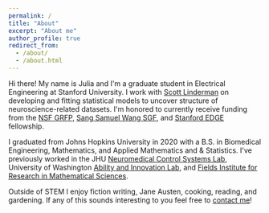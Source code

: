 ```yaml
---
permalink: /
title: "About"
excerpt: "About me"
author_profile: true
redirect_from: 
  - /about/
  - /about.html
---
```


Hi there! My name is Julia and I'm a graduate student in Electrical Engineering at Stanford University. I work with [Scott Linderman](https://web.stanford.edu/~swl1/) on developing and fitting statistical models to uncover structure of neuroscience-related datasets. I'm honored to currently receive funding from the [NSF GRFP](https://www.nsfgrfp.org/), [Sang Samuel Wang SGF](https://vpge.stanford.edu/fellowships-funding/sgf), and [Stanford EDGE](https://vpge.stanford.edu/fellowships-funding/enhancing-diversity-graduate) fellowship.

I graduated from Johns Hopkins University in 2020 with a B.S. in Biomedical Engineering, Mathematics, and Applied Mathematics and & Statistics. I've previously worked in the JHU [Neuromedical Control Systems Lab](https://sarmalab.icm.jhu.edu/), University of Washington [Ability and Innovation Lab](https://steelelab.me.uw.edu/), and [Fields Institute for Research in Mathematical Sciences](http://www.fields.utoronto.ca/activities/19-20/2019-fusrp). 

Outside of STEM I enjoy fiction writing, Jane Austen, cooking, reading, and gardening. If any of this sounds interesting to you feel free to [contact me](mailto:jcostac@stanford.edu)! 

